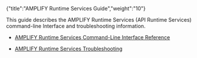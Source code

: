 {"title":"AMPLIFY Runtime Services Guide","weight":"10"} 

This guide describes the AMPLIFY Runtime Services (API Runtime Services) command-line Interface and troubleshooting information.

*   [AMPLIFY Runtime Services Command-Line Interface Reference](/docs/appc/Axway_API_Builder/AMPLIFY_Runtime_Services/AMPLIFY_Runtime_Services_Guide/AMPLIFY_Runtime_Services_Command-Line_Interface_Reference/)
    
*   [AMPLIFY Runtime Services Troubleshooting](/docs/appc/Axway_API_Builder/AMPLIFY_Runtime_Services/AMPLIFY_Runtime_Services_Guide/AMPLIFY_Runtime_Services_Troubleshooting/)